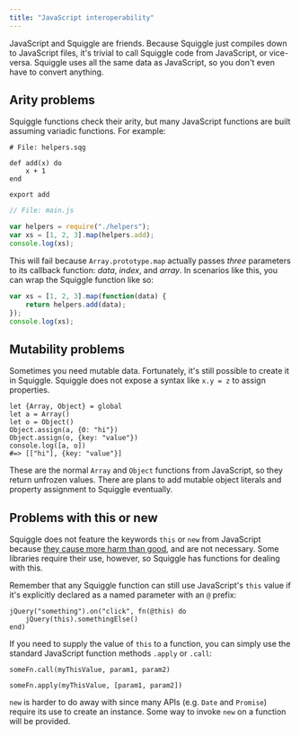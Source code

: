 ```yaml
---
title: "JavaScript interoperability"
---
```


JavaScript and Squiggle are friends. Because Squiggle just compiles down to JavaScript files, it's trivial to call Squiggle code from JavaScript, or vice- versa. Squiggle uses all the same data as JavaScript, so you don't even have to convert anything.

## Arity problems

Squiggle functions check their arity, but many JavaScript functions are built assuming variadic functions. For example:

```squiggle
# File: helpers.sqg

def add(x) do
    x + 1
end

export add
```

```javascript
// File: main.js

var helpers = require("./helpers");
var xs = [1, 2, 3].map(helpers.add);
console.log(xs);
```

This will fail because `Array.prototype.map` actually passes *three* parameters to its callback function: *data*, *index*, and *array*. In scenarios like this, you can wrap the Squiggle function like so:

```javascript
var xs = [1, 2, 3].map(function(data) {
    return helpers.add(data);
});
console.log(xs);
```

## Mutability problems

Sometimes you need mutable data. Fortunately, it's still possible to create it in Squiggle. Squiggle does not expose a syntax like `x.y = z` to assign properties.

```squiggle
let {Array, Object} = global
let a = Array()
let o = Object()
Object.assign(a, {0: "hi"})
Object.assign(o, {key: "value"})
console.log([a, o])
#=> [["hi"], {key: "value"}]
```

These are the normal `Array` and `Object` functions from JavaScript, so they return unfrozen values. There are plans to add mutable object literals and property assignment to Squiggle eventually.

## Problems with this or new

Squiggle does not feature the keywords `this` or `new` from JavaScript because [they cause more harm than good][1], and are not necessary. Some libraries require their use, however, so Squiggle has functions for dealing with this.

Remember that any Squiggle function can still use JavaScript's `this` value if it's explicitly declared as a named parameter with an `@` prefix:

```squiggle
jQuery("something").on("click", fn(@this) do
    jQuery(this).somethingElse()
end)
```

If you need to supply the value of `this` to a function, you can simply use the
standard JavaScript function methods `.apply` or `.call`:

```squiggle
someFn.call(myThisValue, param1, param2)

someFn.apply(myThisValue, [param1, param2])
```

`new` is harder to do away with since many APIs (e.g. `Date` and `Promise`)
require its use to create an instance. Some way to invoke `new` on a function will be provided.

[1]: https://medium.com/@wavebeem/javascript-gotchas-with-this-and-new-dfb65e387ef#.a3hi57kxr

